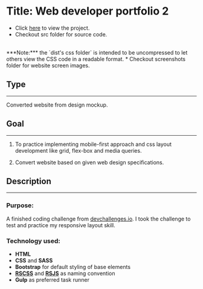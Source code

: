 # Title: Web developer portfolio 2
* Click <a href="https://mercado-joshua.github.io/clipboard-landing-page/dist/index.html" target="_blank">here</a> to view the project.
* Checkout src folder for source code.
<br>
***Note:*** the `dist's css folder` is intended to be uncompressed to let others view the CSS code in a readable format.
* Checkout screenshots folder for website screen images.

## Type
---
Converted website from design mockup.

## Goal
---
1. To practice implementing mobile-first approach and css layout development like grid, flex-box and media queries.

2. Convert website based on given web design specifications.

## Description
---
### Purpose:
A finished coding challenge from [devchallenges.io](https://devchallenges.io/challenges/5ZnOYsSXM24JWnCsNFlt).
I took the challenge to test and practice my responsive layout skill.

### Technology used:
* **HTML**
* **CSS** and **SASS**
* **Bootstrap** for default styling of base elements
* **[RSCSS](https://rscss.io/index.html)** and **[RSJS](https://ricostacruz.com/rsjs/)** as naming convention
* **Gulp** as preferred task runner




